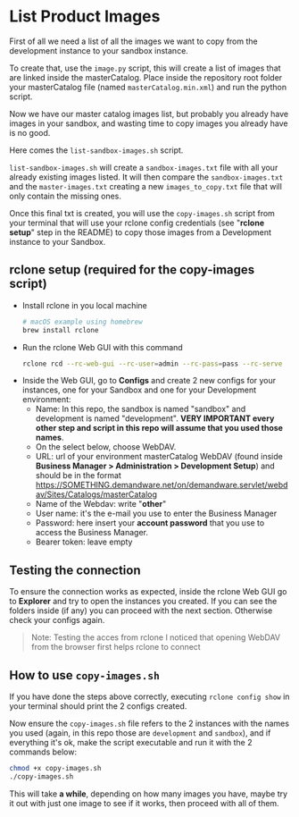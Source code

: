 
# **List Product Images**
First of all we need a list of all the images we want to copy from the development instance to your sandbox instance.

To create that, use the `image.py` script, this will create a list of images that are linked inside the masterCatalog.
Place inside the repository root folder your masterCatalog file (named `masterCatalog.min.xml`) and run the python script.

Now we have our master catalog images list, but probably you already have images in your sandbox, and wasting time to copy images you already have is no good.

Here comes the `list-sandbox-images.sh` script.

`list-sandbox-images.sh` will create a `sandbox-images.txt` file with all your already existing images listed. It will then compare the `sandbox-images.txt` and the `master-images.txt` creating a new `images_to_copy.txt` file that will only contain the missing ones.

Once this final txt is created, you will use the `copy-images.sh` script from your terminal that will use your rclone config credentials (see "**rclone setup**" step in the README) to copy those images from a Development instance to your Sandbox.


## **rclone setup (required for the copy-images script)**

- Install rclone in you local machine
    ```sh
    # macOS example using homebrew
    brew install rclone
    ```
- Run the rclone Web GUI with this command
    ```sh
    rclone rcd --rc-web-gui --rc-user=admin --rc-pass=pass --rc-serve
    ```
- Inside the Web GUI, go to **Configs** and create 2 new configs for your instances, one for your Sandbox and one for your Development environment:
    - Name: In this repo, the sandbox is named "sandbox" and development is named "development". **VERY IMPORTANT every other step and script in this repo will assume that you used those names**.
    - On the select below, choose WebDAV.
    - URL: url of your environment masterCatalog WebDAV (found inside **Business Manager > Administration > Development Setup**) and should be in the format https://SOMETHING.demandware.net/on/demandware.servlet/webdav/Sites/Catalogs/masterCatalog
    - Name of the Webdav: write "**other**"
    - User name: it's the e-mail you use to enter the Business Manager
    - Password: here insert your **account password** that you use to access the Business Manager.
    - Bearer token: leave empty


## **Testing the connection**
To ensure the connection works as expected, inside the rclone Web GUI go to **Explorer** and try to open the instances you created.
If you can see the folders inside (if any) you can proceed with the next section. Otherwise check your configs again.
> Note: Testing the acces from rclone I noticed that opening WebDAV from the browser first helps rclone to connect


## **How to use `copy-images.sh`**

If you have done the steps above correctly, executing `rclone config show` in your terminal should print the 2 configs created.

Now ensure the `copy-images.sh` file refers to the 2 instances with the names you used (again, in this repo those are `development` and `sandbox`), and if everything it's ok, make the script executable and run it with the 2 commands below:

```sh
chmod +x copy-images.sh
./copy-images.sh
```

This will take **a while**, depending on how many images you have, maybe try it out with just one image to see if it works, then proceed with all of them.